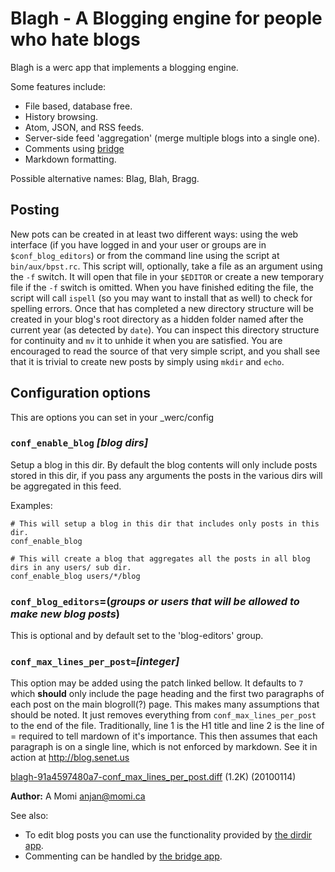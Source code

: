 Blagh - A Blogging engine for people who hate blogs
===================================================

Blagh is a werc app that implements a blogging engine.

Some features include:

* File based, database free.
* History browsing.
* Atom, JSON, and RSS feeds.
* Server-side feed 'aggregation' (merge multiple blogs into a single one).
* Comments using [bridge](../bridge/)
* Markdown formatting.

Possible alternative names: Blag, Blah, Bragg.

Posting
-------

New pots can be created in at least two different ways: using the web interface (if you have logged in and your user or groups are in `$conf_blog_editors`) or from the command line using the script at `bin/aux/bpst.rc`.  This script will, optionally, take a file as an argument using the `-f` switch.  It will open that file in your `$EDITOR` or create a new temporary file if the `-f` switch is omitted.  When you have finished editing the file, the script will call `ispell` (so you may want to install that as well) to check for spelling errors.  Once that has completed a new directory structure will be created in your blog's root directory as a hidden folder named after the current year (as detected by `date`).  You can inspect this directory structure for continuity and `mv` it to unhide it when you are satisfied.  You are encouraged to read the source of that very simple script, and you shall see that it is trivial to create new posts by simply using `mkdir` and `echo`.

Configuration options
---------------------

This are options you can set in your _werc/config 

### `conf_enable_blog` *[blog dirs]*

Setup a blog in this dir. By default the blog contents will only include posts stored in this dir, if you pass any arguments the posts in the various dirs will be aggregated in this feed.

Examples:

    # This will setup a blog in this dir that includes only posts in this dir.
    conf_enable_blog 

    # This will create a blog that aggregates all the posts in all blog dirs in any users/ sub dir.
    conf_enable_blog users/*/blog 

### `conf_blog_editors`=(*groups or users that will be allowed to make new blog posts*)

This is optional and by default set to the 'blog-editors' group.

### `conf_max_lines_per_post=`*[integer]*

This option may be added using the patch linked bellow.  It defaults to `7` which **should** only include the page heading and the first two paragraphs of each post on the main blogroll(?) page.  This makes many assumptions that should be noted.  It just removes everything from `conf_max_lines_per_post` to the end of the file.  Traditionally, line 1 is the H1 title and line 2 is the line of = required to tell mardown of it's importance.  This then assumes that each paragraph is on a single line, which is not enforced by markdown.  See it in action at <http://blog.senet.us>

[blagh-91a4597480a7-conf\_max\_lines\_per\_post.diff](https://gist.github.com/anjandev/c517e79042148c136b98334867c545d8) (1.2K) (20100114)

**Author:** A Momi <anjan@momi.ca>

See also:

* To edit blog posts you can use the functionality provided by [the dirdir app](../dirdir/).
* Commenting can be handled by [the bridge app](../bridge/).





